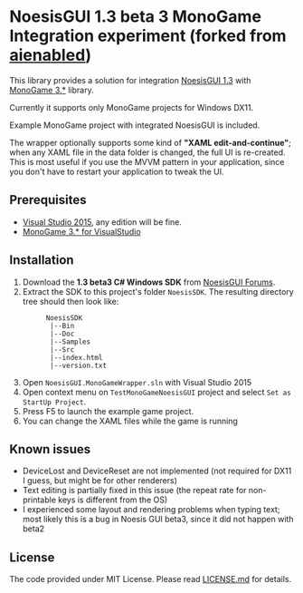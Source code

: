 NoesisGUI 1.3 beta 3 MonoGame Integration experiment (forked from [aienabled](https://github.com/aienabled/NoesisGUI.MonoGameWrapper))
=============
This library provides a solution for integration [NoesisGUI 1.3](http://noesisengine.com) with [MonoGame 3.*](http://monogame.net) library.

Currently it supports only MonoGame projects for Windows DX11.

Example MonoGame project with integrated NoesisGUI is included.

The wrapper optionally supports some kind of **"XAML edit-and-continue"**; when any XAML file in the data folder is changed, the full UI is re-created. This is most useful if you use the MVVM pattern in your application, since you don't have to restart your application to tweak the UI.

Prerequisites
-----
* [Visual Studio 2015](https://www.visualstudio.com/), any edition will be fine.
* [MonoGame 3.* for VisualStudio](http://monogame.net)

Installation
-----
1. Download the **1.3 beta3 C# Windows SDK** from [NoesisGUI Forums](http://www.noesisengine.com/forums/viewtopic.php?f=3&t=947).
2. Extract the SDK to this project's folder `NoesisSDK`. The resulting directory tree should then look like:
```
         NoesisSDK
          |--Bin
          |--Doc
          |--Samples
          |--Src
          |--index.html
          |--version.txt
```
3. Open `NoesisGUI.MonoGameWrapper.sln` with Visual Studio 2015
4. Open context menu on `TestMonoGameNoesisGUI` project and select `Set as StartUp Project`.
5. Press F5 to launch the example game project.
6. You can change the XAML files while the game is running

Known issues
-----
* DeviceLost and DeviceReset are not implemented (not required for DX11 I guess, but might be for other renderers)
* Text editing is partially fixed in this issue (the repeat rate for non-printable keys is different from the OS)
* I experienced some layout and rendering problems when typing text; most likely this is a bug in Noesis GUI beta3, since it did not happen with beta2

License
-----
The code provided under MIT License. Please read [LICENSE.md](LICENSE.md) for details.
